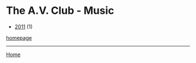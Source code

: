 # The A.V. Club - Music

  * [2011](./the-a-v-club-music-2011.md) (1)

[homepage](https://music.avclub.com/)

----

[Home](../index.md)
